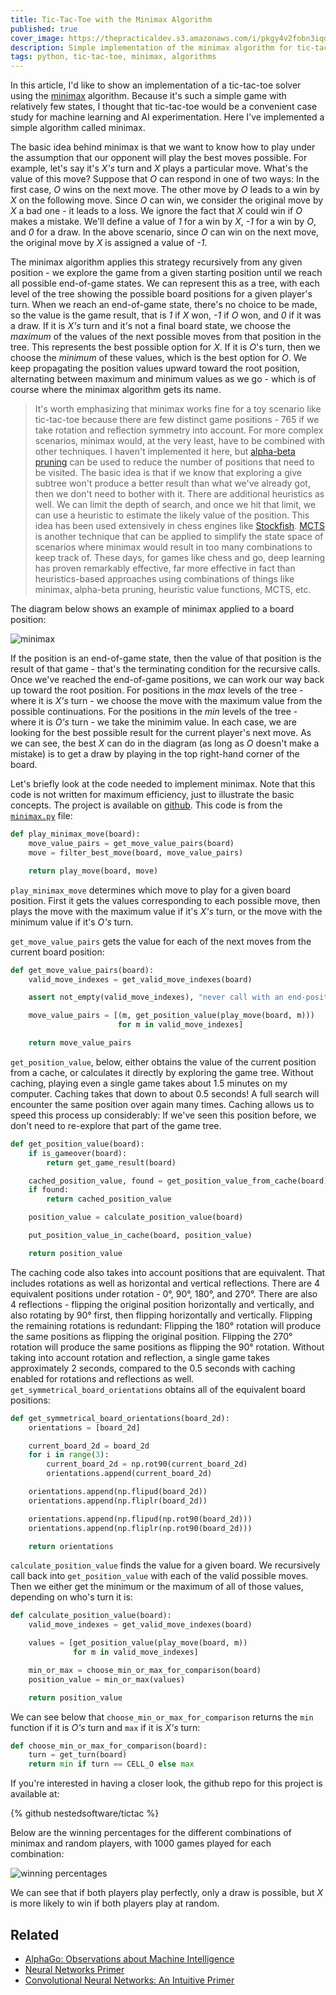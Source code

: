 ```yaml
---
title: Tic-Tac-Toe with the Minimax Algorithm
published: true
cover_image: https://thepracticaldev.s3.amazonaws.com/i/pkgy4v2fobn3iqdr4881.jpg
description: Simple implementation of the minimax algorithm for tic-tac-toe in Python
tags: python, tic-tac-toe, minimax, algorithms
---
```


In this article, I'd like to show an implementation of a tic-tac-toe solver using the [minimax](https://en.wikipedia.org/wiki/Minimax) algorithm. Because it's such a simple game with relatively few states, I thought that tic-tac-toe would be a convenient case study for machine learning and AI experimentation. Here I've implemented a simple algorithm called minimax.

The basic idea behind minimax is that we want to know how to play under the assumption that our opponent will play the best moves possible. For example, let's say it's _X's_ turn and _X_ plays a particular move. What's the value of this move? Suppose that _O_ can respond in one of two ways: In the first case, _O_ wins on the next move. The other move by _O_ leads to a win by _X_ on the following move. Since _O_ can win, we consider the original move by _X_ a bad one - it leads to a loss. We ignore the fact that _X_ could win if _O_ makes a mistake. We'll define a value of _1_ for a win by _X_, _-1_ for a win by _O_, and _0_ for a draw. In the above scenario, since _O_ can win on the next move, the original move by _X_ is assigned a value of _-1_.

The minimax algorithm applies this strategy recursively from any given position - we explore the game from a given starting position until we reach all possible end-of-game states. We can represent this as a tree, with each level of the tree showing the possible board positions for a given player's turn. When we reach an end-of-game state, there's no choice to be made, so the value is the game result, that is _1_ if _X_ won, _-1_ if _O_ won, and _0_ if it was a draw. If it is _X's_ turn and it's not a final board state, we choose the _maximum_ of the values of the next possible moves from that position in the tree. This represents the best possible option for _X_. If it is _O_'s turn, then we choose the _minimum_ of these values, which is the best option for _O_. We keep propagating the position values upward toward the root position, alternating between maximum and minimum values as we go - which is of course where the minimax algorithm gets its name.

> It's worth emphasizing that minimax works fine for a toy scenario like tic-tac-toe because there are few distinct game positions - 765 if we take rotation and reflection symmetry into account. For more complex scenarios, minimax would, at the very least, have to be combined with other techniques. I haven't implemented it here, but [alpha-beta pruning](https://en.wikipedia.org/wiki/Alpha%E2%80%93beta_pruning) can be used to reduce the number of positions that need to be visited. The basic idea is that if we know that exploring a give subtree won't produce a better result than what we've already got, then we don't need to bother with it. There are additional heuristics as well. We can limit the depth of search, and once we hit that limit, we can use a heuristic to estimate the likely value of the position. This idea has been used extensively in chess engines like [Stockfish](https://hxim.github.io/Stockfish-Evaluation-Guide/). [MCTS](https://en.wikipedia.org/wiki/Monte_Carlo_tree_search) is another technique that can be applied to simplify the state space of scenarios where minimax would result in too many combinations to keep track of. These days, for games like chess and go, deep learning has proven remarkably effective, far more effective in fact than heuristics-based approaches using combinations of things like minimax, alpha-beta pruning, heuristic value functions, MCTS, etc.

The diagram below shows an example of minimax applied to a board position:

![minimax](https://thepracticaldev.s3.amazonaws.com/i/eo3qr44bp1w96a92t8s2.png)

If the position is an end-of-game state, then the value of that position is the result of that game - that's the terminating condition for the recursive calls. Once we've reached the end-of-game positions, we can work our way back up toward the root position. For positions in the _max_ levels of the tree - where it is _X's_ turn - we choose the move with the maximum value from the possible continuations. For the positions in the _min_ levels of the tree - where it is _O's_ turn - we take the minimim value. In each case, we are looking for the best possible result for the current player's next move.  As we can see, the best _X_ can do in the diagram (as long as _O_ doesn't make a mistake) is to get a draw by playing in the top right-hand corner of the board.

Let's briefly look at the code needed to implement minimax. Note that this code is not written for maximum efficiency, just to illustrate the basic concepts. The project is available on [github](https://github.com/nestedsoftware/tictac). This code is from the [`minimax.py`](https://github.com/nestedsoftware/tictac/blob/master/tictac/minimax.py) file:

```python
def play_minimax_move(board):
    move_value_pairs = get_move_value_pairs(board)
    move = filter_best_move(board, move_value_pairs)

    return play_move(board, move)
```

`play_minimax_move` determines which move to play for a given board position. First it gets the values corresponding to each possible move, then plays the move with the maximum value if it's _X's_ turn, or the move with the minimum value if it's _O's_ turn.

`get_move_value_pairs` gets the value for each of the next moves from the current board position:

```python
def get_move_value_pairs(board):
    valid_move_indexes = get_valid_move_indexes(board)

    assert not_empty(valid_move_indexes), "never call with an end-position"

    move_value_pairs = [(m, get_position_value(play_move(board, m)))
                        for m in valid_move_indexes]

    return move_value_pairs
```

`get_position_value`, below, either obtains the value of the current position from a cache, or calculates it directly by exploring the game tree. Without caching, playing even a single game takes about 1.5 minutes on my computer. Caching takes that down to about 0.5 seconds! A full search will encounter the same position over again many times. Caching allows us to speed this process up considerably: If we've seen this position before, we don't need to re-explore that part of the game tree.

```python
def get_position_value(board):
    if is_gameover(board):
        return get_game_result(board)

    cached_position_value, found = get_position_value_from_cache(board)
    if found:
        return cached_position_value

    position_value = calculate_position_value(board)

    put_position_value_in_cache(board, position_value)

    return position_value
```

The caching code also takes into account positions that are equivalent. That includes rotations as well as horizontal and vertical reflections. There are 4 equivalent positions under rotation - 0°, 90°, 180°, and 270°. There are also 4 reflections - flipping the original position horizontally and vertically, and also rotating by 90° first, then flipping horizontally and vertically. Flipping the remaining rotations is redundant:  Flipping the 180° rotation will produce the same positions as flipping the original position. Flipping the 270° rotation will produce the same positions as flipping the 90° rotation. Without taking into account rotation and reflection, a single game takes approximately 2 seconds, compared to the 0.5 seconds with caching enabled for rotations and reflections as well. `get_symmetrical_board_orientations` obtains all of the equivalent board positions:

```python
def get_symmetrical_board_orientations(board_2d):
    orientations = [board_2d]

    current_board_2d = board_2d
    for i in range(3):
        current_board_2d = np.rot90(current_board_2d)
        orientations.append(current_board_2d)

    orientations.append(np.flipud(board_2d))
    orientations.append(np.fliplr(board_2d))

    orientations.append(np.flipud(np.rot90(board_2d)))
    orientations.append(np.fliplr(np.rot90(board_2d)))

    return orientations
```

`calculate_position_value` finds the value for a given board. We recursively call back into `get_position_value` with each of the valid possible moves. Then we either get the minimum or the maximum of all of those values, depending on who's turn it is:

```python
def calculate_position_value(board):
    valid_move_indexes = get_valid_move_indexes(board)

    values = [get_position_value(play_move(board, m))
              for m in valid_move_indexes]

    min_or_max = choose_min_or_max_for_comparison(board)
    position_value = min_or_max(values)

    return position_value
```

We can see below that `choose_min_or_max_for_comparison` returns the `min` function if it is _O's_ turn and `max` if it is _X's_ turn:

```python
def choose_min_or_max_for_comparison(board):
    turn = get_turn(board)
    return min if turn == CELL_O else max
```
If you're interested in having a closer look, the github repo for this project is available at:

{% github nestedsoftware/tictac %}

Below are the winning percentages for the different combinations of minimax and random players, with 1000 games played for each combination:

![winning percentages](https://thepracticaldev.s3.amazonaws.com/i/7jme6nri5hpakxhhr5j7.png)

We can see that if both players play perfectly, only a draw is possible, but _X_ is more likely to win if both players play at random.

## Related

* [AlphaGo: Observations about Machine Intelligence](https://dev.to/nestedsoftware/alphago-observations-about-machine-intelligence-4c62)
* [Neural Networks Primer](https://dev.to/nestedsoftware/neural-networks-primer-374i)
* [Convolutional Neural Networks: An Intuitive Primer](https://dev.to/nestedsoftware/convolutional-neural-networks-an-intuitive-primer-k1k)
